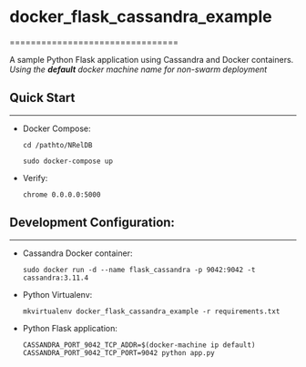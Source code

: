# docker_flask_cassandra_example
================================
    
A sample Python Flask application using Cassandra and Docker containers.
*Using the **default** docker machine name for non-swarm deployment*

## Quick Start
-------------------------

* Docker Compose:

    `cd /pathto/NRelDB`
    
	`sudo docker-compose up`

* Verify:

	`chrome 0.0.0.0:5000`

## Development Configuration:
-------------------------

* Cassandra Docker container:

	`sudo docker run -d --name flask_cassandra -p 9042:9042 -t cassandra:3.11.4`

* Python Virtualenv:

   	`mkvirtualenv docker_flask_cassandra_example -r requirements.txt`

* Python Flask application:

	`CASSANDRA_PORT_9042_TCP_ADDR=$(docker-machine ip default) CASSANDRA_PORT_9042_TCP_PORT=9042 python app.py`
